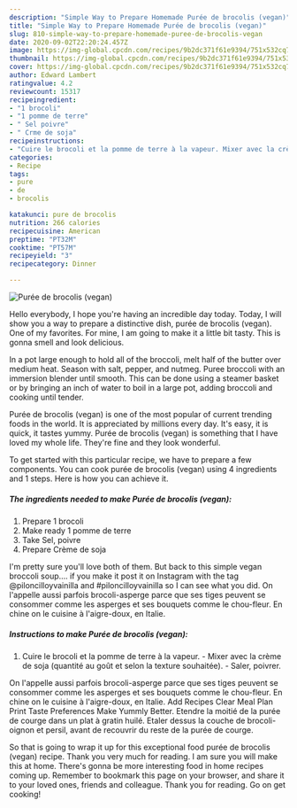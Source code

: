 ```yaml
---
description: "Simple Way to Prepare Homemade Purée de brocolis (vegan)"
title: "Simple Way to Prepare Homemade Purée de brocolis (vegan)"
slug: 810-simple-way-to-prepare-homemade-puree-de-brocolis-vegan
date: 2020-09-02T22:20:24.457Z
image: https://img-global.cpcdn.com/recipes/9b2dc371f61e9394/751x532cq70/puree-de-brocolis-vegan-photo-principale-de-la-recette.jpg
thumbnail: https://img-global.cpcdn.com/recipes/9b2dc371f61e9394/751x532cq70/puree-de-brocolis-vegan-photo-principale-de-la-recette.jpg
cover: https://img-global.cpcdn.com/recipes/9b2dc371f61e9394/751x532cq70/puree-de-brocolis-vegan-photo-principale-de-la-recette.jpg
author: Edward Lambert
ratingvalue: 4.2
reviewcount: 15317
recipeingredient:
- "1 brocoli"
- "1 pomme de terre"
- " Sel poivre"
- " Crme de soja"
recipeinstructions:
- "Cuire le brocoli et la pomme de terre à la vapeur. Mixer avec la crème de soja (quantité au goût et selon la texture souhaitée). Saler, poivrer."
categories:
- Recipe
tags:
- pure
- de
- brocolis

katakunci: pure de brocolis 
nutrition: 266 calories
recipecuisine: American
preptime: "PT32M"
cooktime: "PT57M"
recipeyield: "3"
recipecategory: Dinner

---
```



![Purée de brocolis (vegan)](https://img-global.cpcdn.com/recipes/9b2dc371f61e9394/751x532cq70/puree-de-brocolis-vegan-photo-principale-de-la-recette.jpg)

Hello everybody, I hope you're having an incredible day today. Today, I will show you a way to prepare a distinctive dish, purée de brocolis (vegan). One of my favorites. For mine, I am going to make it a little bit tasty. This is gonna smell and look delicious.

In a pot large enough to hold all of the broccoli, melt half of the butter over medium heat. Season with salt, pepper, and nutmeg. Puree broccoli with an immersion blender until smooth. This can be done using a steamer basket or by bringing an inch of water to boil in a large pot, adding broccoli and cooking until tender.

Purée de brocolis (vegan) is one of the most popular of current trending foods in the world. It is appreciated by millions every day. It's easy, it is quick, it tastes yummy. Purée de brocolis (vegan) is something that I have loved my whole life. They're fine and they look wonderful.


To get started with this particular recipe, we have to prepare a few components. You can cook purée de brocolis (vegan) using 4 ingredients and 1 steps. Here is how you can achieve it.

<!--inarticleads1-->

##### The ingredients needed to make Purée de brocolis (vegan):

1. Prepare 1 brocoli
1. Make ready 1 pomme de terre
1. Take  Sel, poivre
1. Prepare  Crème de soja


I&#39;m pretty sure you&#39;ll love both of them. But back to this simple vegan broccoli soup…. if you make it post it on Instagram with the tag @piloncilloyvainilla and #piloncilloyvainilla so I can see what you did. On l&#39;appelle aussi parfois brocoli-asperge parce que ses tiges peuvent se consommer comme les asperges et ses bouquets comme le chou-fleur. En chine on le cuisine à l&#39;aigre-doux, en Italie. 

<!--inarticleads2-->

##### Instructions to make Purée de brocolis (vegan):

1. Cuire le brocoli et la pomme de terre à la vapeur. - Mixer avec la crème de soja (quantité au goût et selon la texture souhaitée). - Saler, poivrer.


On l&#39;appelle aussi parfois brocoli-asperge parce que ses tiges peuvent se consommer comme les asperges et ses bouquets comme le chou-fleur. En chine on le cuisine à l&#39;aigre-doux, en Italie. Add Recipes Clear Meal Plan Print Taste Preferences Make Yummly Better. Etendre la moitié de la purée de courge dans un plat à gratin huilé. Etaler dessus la couche de brocoli-oignon et persil, avant de recouvrir du reste de la purée de courge. 

So that is going to wrap it up for this exceptional food purée de brocolis (vegan) recipe. Thank you very much for reading. I am sure you will make this at home. There's gonna be more interesting food in home recipes coming up. Remember to bookmark this page on your browser, and share it to your loved ones, friends and colleague. Thank you for reading. Go on get cooking!

